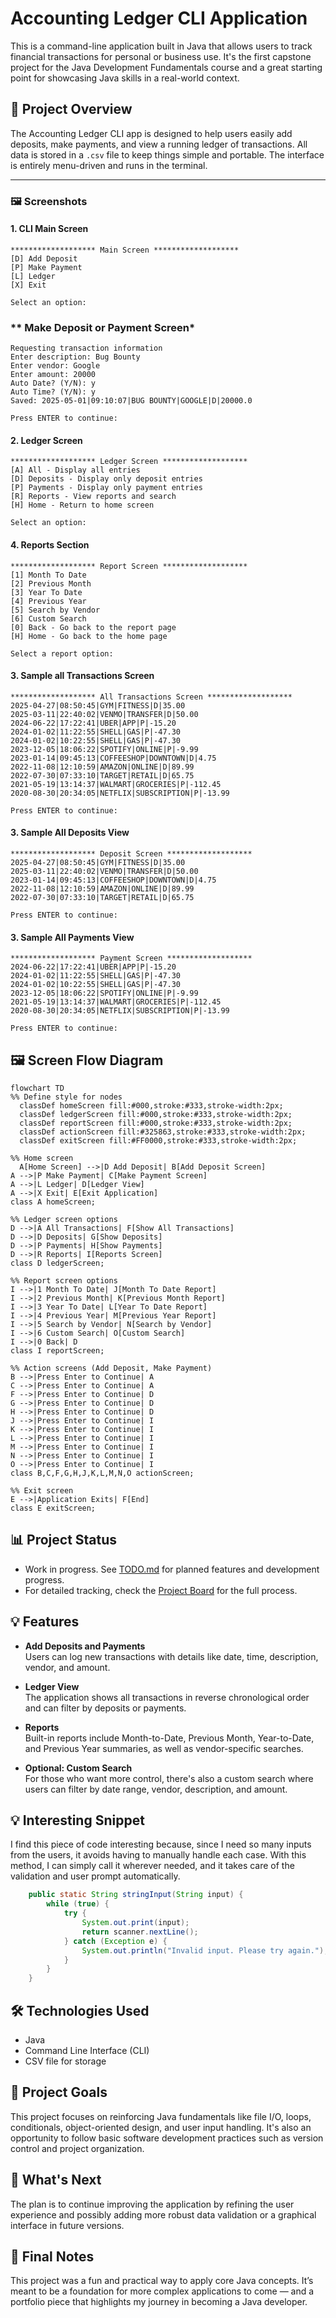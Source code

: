 # Accounting Ledger CLI Application

This is a command-line application built in Java that allows users to track financial transactions for personal or business use. It's the first capstone project for the Java Development Fundamentals course and a great starting point for showcasing Java skills in a real-world context.

## 📌 Project Overview
The Accounting Ledger CLI app is designed to help users easily add deposits, make payments, and view a running ledger of transactions. All data is stored in a `.csv` file to keep things simple and portable. The interface is entirely menu-driven and runs in the terminal.

---

### 🖼️ Screenshots

#### 1. **CLI Main Screen**

```text
******************* Main Screen *******************
[D] Add Deposit
[P] Make Payment
[L] Ledger
[X] Exit

Select an option:
```
### ** Make Deposit or Payment Screen*
```text
Requesting transaction information
Enter description: Bug Bounty
Enter vendor: Google
Enter amount: 20000
Auto Date? (Y/N): y
Auto Time? (Y/N): y
Saved: 2025-05-01|09:10:07|BUG BOUNTY|GOOGLE|D|20000.0

Press ENTER to continue: 
```

#### 2. **Ledger Screen**

```text
******************* Ledger Screen *******************
[A] All - Display all entries
[D] Deposits - Display only deposit entries
[P] Payments - Display only payment entries
[R] Reports - View reports and search
[H] Home - Return to home screen

Select an option:
```

#### 4. **Reports Section**

```text
******************* Report Screen *******************
[1] Month To Date
[2] Previous Month
[3] Year To Date
[4] Previous Year
[5] Search by Vendor
[6] Custom Search
[0] Back - Go back to the report page
[H] Home - Go back to the home page

Select a report option:
```

#### 3. **Sample all Transactions Screen**

```text
******************* All Transactions Screen *******************
2025-04-27|08:50:45|GYM|FITNESS|D|35.00
2025-03-11|22:40:02|VENMO|TRANSFER|D|50.00
2024-06-22|17:22:41|UBER|APP|P|-15.20
2024-01-02|11:22:55|SHELL|GAS|P|-47.30
2024-01-02|10:22:55|SHELL|GAS|P|-47.30
2023-12-05|18:06:22|SPOTIFY|ONLINE|P|-9.99
2023-01-14|09:45:13|COFFEESHOP|DOWNTOWN|D|4.75
2022-11-08|12:10:59|AMAZON|ONLINE|D|89.99
2022-07-30|07:33:10|TARGET|RETAIL|D|65.75
2021-05-19|13:14:37|WALMART|GROCERIES|P|-112.45
2020-08-30|20:34:05|NETFLIX|SUBSCRIPTION|P|-13.99

Press ENTER to continue: 
```

#### 3. **Sample All Deposits View**

```text
******************* Deposit Screen *******************
2025-04-27|08:50:45|GYM|FITNESS|D|35.00
2025-03-11|22:40:02|VENMO|TRANSFER|D|50.00
2023-01-14|09:45:13|COFFEESHOP|DOWNTOWN|D|4.75
2022-11-08|12:10:59|AMAZON|ONLINE|D|89.99
2022-07-30|07:33:10|TARGET|RETAIL|D|65.75

Press ENTER to continue:
```

#### 3. **Sample All Payments View**

```text
******************* Payment Screen *******************
2024-06-22|17:22:41|UBER|APP|P|-15.20
2024-01-02|11:22:55|SHELL|GAS|P|-47.30
2024-01-02|10:22:55|SHELL|GAS|P|-47.30
2023-12-05|18:06:22|SPOTIFY|ONLINE|P|-9.99
2021-05-19|13:14:37|WALMART|GROCERIES|P|-112.45
2020-08-30|20:34:05|NETFLIX|SUBSCRIPTION|P|-13.99

Press ENTER to continue:
```

## 🖼️ Screen Flow Diagram

```mermaid
flowchart TD
%% Define style for nodes
  classDef homeScreen fill:#000,stroke:#333,stroke-width:2px;
  classDef ledgerScreen fill:#000,stroke:#333,stroke-width:2px;
  classDef reportScreen fill:#000,stroke:#333,stroke-width:2px;
  classDef actionScreen fill:#325863,stroke:#333,stroke-width:2px;
  classDef exitScreen fill:#FF0000,stroke:#333,stroke-width:2px;

%% Home screen
  A[Home Screen] -->|D Add Deposit| B[Add Deposit Screen]
A -->|P Make Payment| C[Make Payment Screen]
A -->|L Ledger| D[Ledger View]
A -->|X Exit| E[Exit Application]
class A homeScreen;

%% Ledger screen options
D -->|A All Transactions| F[Show All Transactions]
D -->|D Deposits| G[Show Deposits]
D -->|P Payments| H[Show Payments]
D -->|R Reports| I[Reports Screen]
class D ledgerScreen;

%% Report screen options
I -->|1 Month To Date| J[Month To Date Report]
I -->|2 Previous Month| K[Previous Month Report]
I -->|3 Year To Date| L[Year To Date Report]
I -->|4 Previous Year| M[Previous Year Report]
I -->|5 Search by Vendor| N[Search by Vendor]
I -->|6 Custom Search| O[Custom Search]
I -->|0 Back| D
class I reportScreen;

%% Action screens (Add Deposit, Make Payment)
B -->|Press Enter to Continue| A
C -->|Press Enter to Continue| A
F -->|Press Enter to Continue| D
G -->|Press Enter to Continue| D
H -->|Press Enter to Continue| D
J -->|Press Enter to Continue| I
K -->|Press Enter to Continue| I
L -->|Press Enter to Continue| I
M -->|Press Enter to Continue| I
N -->|Press Enter to Continue| I
O -->|Press Enter to Continue| I
class B,C,F,G,H,J,K,L,M,N,O actionScreen;

%% Exit screen
E -->|Application Exits| F[End]
class E exitScreen;
```

## 📊 Project Status

- Work in progress. See [TODO.md](TODO.md) for planned features and development progress.
- For detailed tracking, check the [Project Board](https://github.com/users/paulofranklins2/projects/2/views/1) for the full process.

## 💡 Features

- **Add Deposits and Payments**  
  Users can log new transactions with details like date, time, description, vendor, and amount.

- **Ledger View**  
  The application shows all transactions in reverse chronological order and can filter by deposits or payments.

- **Reports**  
  Built-in reports include Month-to-Date, Previous Month, Year-to-Date, and Previous Year summaries, as well as vendor-specific searches.

- **Optional: Custom Search**  
  For those who want more control, there's also a custom search where users can filter by date range, vendor, description, and amount.

## 💡 Interesting Snippet

I find this piece of code interesting because, since I need so many inputs from the users, it avoids having to manually handle each case. With this method, I can simply call it wherever needed, and it takes care of the validation and user prompt automatically.

```java
    public static String stringInput(String input) {
        while (true) {
            try {
                System.out.print(input);
                return scanner.nextLine();
            } catch (Exception e) {
                System.out.println("Invalid input. Please try again.");
            }
        }
    }
```

## 🛠️ Technologies Used

- Java
- Command Line Interface (CLI)
- CSV file for storage

## 🚀 Project Goals

This project focuses on reinforcing Java fundamentals like file I/O, loops, conditionals, object-oriented design, and user input handling. It's also an opportunity to follow basic software development practices such as version control and project organization.

## 🎯 What's Next

The plan is to continue improving the application by refining the user experience and possibly adding more robust data validation or a graphical interface in future versions.

## 🙌 Final Notes

This project was a fun and practical way to apply core Java concepts. It’s meant to be a foundation for more complex applications to come — and a portfolio piece that highlights my journey in becoming a Java developer.
